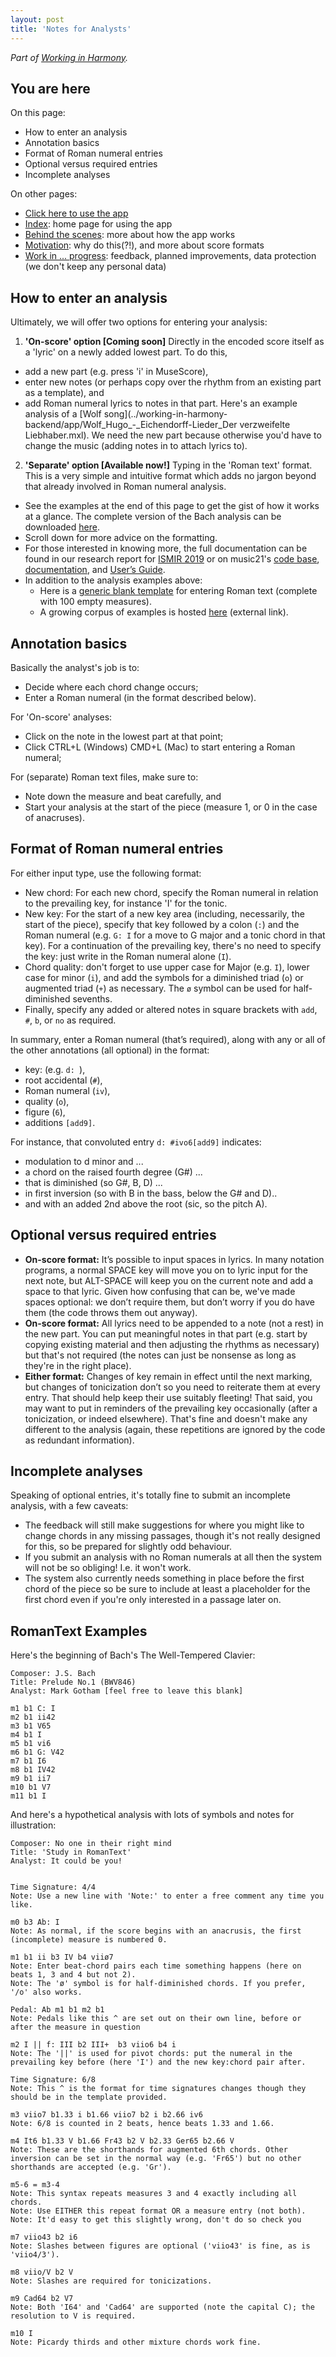 ```yaml
---
layout: post
title: 'Notes for Analysts'
---
```


_Part of [Working in Harmony](/working-in-harmony)._

## You are here

On this page:
- How to enter an analysis
- Annotation basics
- Format of Roman numeral entries
- Optional versus required entries
- Incomplete analyses

On other pages:
- [Click here to use the app](/apps/working-in-harmony/)
- [Index](./index.md): home page for using the app
- [Behind the scenes](./behind-the-scenes.md): more about how the app works
- [Motivation](./motivation.md): why do this(?!), and more about score formats
- [Work in ... progress](./work-in-progress.md): feedback, planned improvements, data protection (we don't keep any personal data)

## How to enter an analysis

Ultimately, we will offer two options for entering your analysis:

1. **'On-score' option [Coming soon]** Directly in the encoded score itself as a 'lyric' on a newly added lowest part. To do this,
  - add a new part (e.g. press 'i' in MuseScore),
  - enter new notes (or perhaps copy over the rhythm from an existing part as a template), and
  - add Roman numeral lyrics to notes in that part. Here's an example analysis of a [Wolf song](../working-in-harmony-backend/app/Wolf_Hugo_-_Eichendorff-Lieder_Der verzweifelte Liebhaber.mxl). We need the new part because otherwise you'd have to change the music (adding notes in to attach lyrics to).
2. **'Separate' option [Available now!]** Typing in the 'Roman text' format. This is a very simple and intuitive format which adds no jargon beyond that already involved in Roman numeral analysis.
 - See the examples at the end of this page to get the gist of how it works at a glance. The complete version of the Bach analysis can be downloaded [here](../working-in-harmony-backend/app/1.txt).
 - Scroll down for more advice on the formatting.
 - For those interested in knowing more, the full documentation can be found in our research report for [ISMIR 2019](http://archives.ismir.net/ismir2019/paper/000012.pdf) or on music21's [code base](github.com/cuthbertLab/music21/tree/master/music21/romanText), [documentation](web.mit.edu/music21/doc/moduleReference/moduleRoman.html), and [User’s Guide](http://web.mit.edu/music21/doc/usersGuide/usersGuide_23_romanNumerals.html).
 - In addition to the analysis examples above:
    + Here is a [generic blank template](RomanTextTemplate.txt) for entering Roman text (complete with 100 empty measures).
    + A growing corpus of examples is hosted [here](https://github.com/MarkGotham/When-in-Rome) (external link).

## Annotation basics

Basically the analyst's job is to:
- Decide where each chord change occurs;
- Enter a Roman numeral (in the format described below).

For 'On-score' analyses:
- Click on the note in the lowest part at that point;
- Click CTRL+L (Windows) CMD+L (Mac) to start entering a Roman numeral;

For (separate) Roman text files, make sure to:
- Note down the measure and beat carefully, and
- Start your analysis at the start of the piece (measure 1, or 0 in the case of anacruses).

## Format of Roman numeral entries

For either input type, use the following format:
- New chord: For each new chord, specify the Roman numeral in relation to the prevailing key, for instance 'I' for the tonic.
- New key: For the start of a new key area (including, necessarily, the start of the piece), specify that key followed by a colon (`:`) and the Roman numeral (e.g. `G: I` for a move to G major and a tonic chord in that key). For a continuation of the prevailing key, there's no need to specify the key: just write in the Roman numeral alone (`I`).
- Chord quality: don't forget to use upper case for Major (e.g. `I`), lower case for minor (`i`), and add the symbols for a diminished triad (`o`) or augmented triad (`+`) as necessary. The `ø` symbol can be used for half-diminished sevenths.
- Finally, specify any added or altered notes in square brackets with `add`, `#`, `b`, or `no` as required.

In summary, enter a Roman numeral (that’s required), along with any or all of the other annotations (all optional) in the format:
- key: (e.g. `d: `),
- root accidental (`#`),
- Roman numeral (`iv`),
- quality (`o`),
- figure (`6`),
- additions `[add9]`.

For instance, that convoluted entry `d: #ivo6[add9]` indicates:
- modulation to d minor and ...
- a chord on the raised fourth degree (G#) ...
- that is diminished (so G#, B, D) ...
- in first inversion (so with B in the bass, below the G# and D)..
- and with an added 2nd above the root (sic, so the pitch A).

## Optional versus required entries

- **On-score format:** It’s possible to input spaces in lyrics. In many notation programs, a normal SPACE key will move you on to lyric input for the next note, but ALT-SPACE will keep you on the current note and add a space to that lyric. Given how confusing that can be, we've made spaces optional: we don’t require them, but don’t worry if you do have them (the code throws them out anyway).
- **On-score format:** All lyrics need to be appended to a note (not a rest) in the new part. You can put meaningful notes in that part (e.g. start by copying existing material and then adjusting the rhythms as necessary) but that's not required (the notes can just be nonsense as long as they're in the right place).
- **Either format:** Changes of key remain in effect until the next marking, but changes of tonicization don’t so you need to reiterate them at every entry. That should help keep their use suitably fleeting! That said, you may want to put in reminders of the prevailing key occasionally (after a tonicization, or indeed elsewhere). That's fine and doesn't make any different to the analysis (again, these repetitions are ignored by the code as redundant information).

## Incomplete analyses

Speaking of optional entries, it's totally fine to submit an incomplete analysis, with a few caveats:
- The feedback will still make suggestions for where you might like to change chords in any missing passages, though it's not really designed for this, so be prepared for slightly odd behaviour.
- If you submit an analysis with no Roman numerals at all then the system will not be so obliging! I.e. it won't work.
- The system also currently needs something in place before the first chord of the piece so be sure to include at least a placeholder for the first chord even if you're only interested in a passage later on.

## RomanText Examples

Here's the beginning of Bach's The Well-Tempered Clavier:

```
Composer: J.S. Bach
Title: Prelude No.1 (BWV846)
Analyst: Mark Gotham [feel free to leave this blank]

m1 b1 C: I
m2 b1 ii42
m3 b1 V65
m4 b1 I
m5 b1 vi6
m6 b1 G: V42
m7 b1 I6
m8 b1 IV42
m9 b1 ii7
m10 b1 V7
m11 b1 I
```

And here's a hypothetical analysis with lots of symbols and notes for illustration:

```
Composer: No one in their right mind
Title: 'Study in RomanText'
Analyst: It could be you!


Time Signature: 4/4
Note: Use a new line with 'Note:' to enter a free comment any time you like.

m0 b3 Ab: I 
Note: As normal, if the score begins with an anacrusis, the first (incomplete) measure is numbered 0.

m1 b1 ii b3 IV b4 viiø7
Note: Enter beat-chord pairs each time something happens (here on beats 1, 3 and 4 but not 2). 
Note: The 'ø' symbol is for half-diminished chords. If you prefer, '/o' also works.

Pedal: Ab m1 b1 m2 b1 
Note: Pedals like this ^ are set out on their own line, before or after the measure in question

m2 I || f: III b2 III+  b3 viio6 b4 i
Note: The '||' is used for pivot chords: put the numeral in the prevailing key before (here 'I') and the new key:chord pair after.

Time Signature: 6/8
Note: This ^ is the format for time signatures changes though they should be in the template provided.

m3 viio7 b1.33 i b1.66 viio7 b2 i b2.66 iv6
Note: 6/8 is counted in 2 beats, hence beats 1.33 and 1.66.

m4 It6 b1.33 V b1.66 Fr43 b2 V b2.33 Ger65 b2.66 V 
Note: These are the shorthands for augmented 6th chords. Other inversion can be set in the normal way (e.g. 'Fr65') but no other shorthands are accepted (e.g. 'Gr').

m5-6 = m3-4
Note: This syntax repeats measures 3 and 4 exactly including all chords. 
Note: Use EITHER this repeat format OR a measure entry (not both).
Note: It'd easy to get this slightly wrong, don't do so check you 

m7 viio43 b2 i6
Note: Slashes between figures are optional ('viio43' is fine, as is 'viio4/3').

m8 viio/V b2 V
Note: Slashes are required for tonicizations.

m9 Cad64 b2 V7
Note: Both 'I64' and 'Cad64' are supported (note the capital C); the resolution to V is required.

m10 I
Note: Picardy thirds and other mixture chords work fine.
```